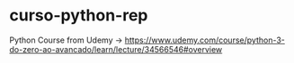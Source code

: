 # curso-python-rep
Python Course from Udemy -> https://www.udemy.com/course/python-3-do-zero-ao-avancado/learn/lecture/34566546#overview

